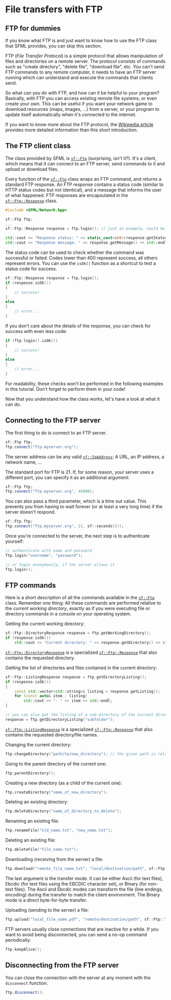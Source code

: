 # File transfers with FTP

## FTP for dummies

If you know what FTP is and just want to know how to use the FTP class that SFML provides, you can skip this section.

FTP (_File Transfer Protocol_) is a simple protocol that allows manipulation of files and directories on a remote server.
The protocol consists of commands such as "create directory", "delete file", "download file", etc.
You can't send FTP commands to any remote computer, it needs to have an FTP server running which can understand and execute the commands that clients send.

So what can you do with FTP, and how can it be helpful to your program?
Basically, with FTP you can access existing remote file systems, or even create your own.
This can be useful if you want your network game to download resources (maps, images, ...) from a server, or your program to update itself automatically when it's connected to the internet.

If you want to know more about the FTP protocol, the [Wikipedia article](http://en.wikipedia.org/wiki/File_Transfer_Protocol "FTP on wikipedia") provides more detailed information than this short introduction.

## The FTP client class

The class provided by SFML is [`sf::Ftp`](../../../documentation/3.0.0/classsf_1_1Ftp.html "sf::Ftp documentation") (surprising, isn't it?).
It's a client, which means that it can connect to an FTP server, send commands to it and upload or download files.

Every function of the [`sf::Ftp`](../../../documentation/3.0.0/classsf_1_1Ftp.html "sf::Ftp documentation") class wraps an FTP command, and returns a standard FTP response.
An FTP response contains a status code (similar to HTTP status codes but not identical), and a message that informs the user of what happened.
FTP responses are encapsulated in the [`sf::Ftp::Response`](../../../documentation/3.0.0/classsf_1_1Ftp_1_1Response.html "sf::Ftp::Response documentation") class.

```cpp
#include <SFML/Network.hpp>

sf::Ftp ftp;
...
sf::Ftp::Response response = ftp.login(); // just an example, could be any function

std::cout << "Response status: " << static_cast<int>(response.getStatus()) << std::endl;
std::cout << "Response message: " << response.getMessage() << std::endl;
```

The status code can be used to check whether the command was successful or failed: Codes lower than 400 represent success, all others represent errors.
You can use the `isOk()` function as a shortcut to test a status code for success.

```cpp
sf::Ftp::Response response = ftp.login();
if (response.isOk())
{
    // success!
}
else
{
    // error...
}
```

If you don't care about the details of the response, you can check for success with even less code:

```cpp
if (ftp.login().isOk())
{
    // success!
}
else
{
    // error...
}
```

For readability, these checks won't be performed in the following examples in this tutorial.
Don't forget to perform them in your code!

Now that you understand how the class works, let's have a look at what it can do.

## Connecting to the FTP server

The first thing to do is connect to an FTP server.

```cpp
sf::Ftp ftp;
ftp.connect("ftp.myserver.org");
```

The server address can be any valid [`sf::IpAddress`](../../../documentation/3.0.0/classsf_1_1IpAddress.html "sf::IpAddress documentation"): A URL, an IP address, a network name, ...

The standard port for FTP is 21.
If, for some reason, your server uses a different port, you can specify it as an additional argument:

```cpp
sf::Ftp ftp;
ftp.connect("ftp.myserver.org", 45000);
```

You can also pass a third parameter, which is a time out value.
This prevents you from having to wait forever (or at least a very long time) if the server doesn't respond.

```cpp
sf::Ftp ftp;
ftp.connect("ftp.myserver.org", 21, sf::seconds(5));
```

Once you're connected to the server, the next step is to authenticate yourself:

```cpp
// authenticate with name and password
ftp.login("username", "password");

// or login anonymously, if the server allows it
ftp.login();
```

## FTP commands

Here is a short description of all the commands available in the [`sf::Ftp`](../../../documentation/3.0.0/classsf_1_1Ftp.html "sf::Ftp documentation") class.
Remember one thing: All these commands are performed relative to the *current working directory*, exactly as if you were executing file or directory commands in a console on your operating system.

Getting the current working directory:

```cpp
sf::Ftp::DirectoryResponse response = ftp.getWorkingDirectory();
if (response.isOk())
    std::cout << "Current directory: " << response.getDirectory() << std::endl;
```

[`sf::Ftp::DirectoryResponse`](../../../documentation/3.0.0/classsf_1_1Ftp_1_1DirectoryResponse.html "sf::Ftp::DirectoryResponse documentation") is a specialized [`sf::Ftp::Response`](../../../documentation/3.0.0/classsf_1_1Ftp_1_1Response.html "sf::Ftp::Response documentation") that also contains the requested directory.

Getting the list of directories and files contained in the current directory:

```cpp
sf::Ftp::ListingResponse response = ftp.getDirectoryListing();
if (response.isOk())
{
    const std::vector<std::string>& listing = response.getListing();
    for (const auto& item : listing)
        std::cout << "- " << item << std::endl;
}

// you can also get the listing of a sub-directory of the current directory:
response = ftp.getDirectoryListing("subfolder");
```

[`sf::Ftp::ListingResponse`](../../../documentation/3.0.0/classsf_1_1Ftp_1_1ListingResponse.html "sf::Ftp::ListingResponse documentation") is a specialized [`sf::Ftp::Response`](../../../documentation/3.0.0/classsf_1_1Ftp_1_1Response.html "sf::Ftp::Response documentation") that also contains the requested directory/file names.

Changing the current directory:

```cpp
ftp.changeDirectory("path/to/new_directory"); // the given path is relative to the current directory
```

Going to the parent directory of the current one:

```cpp
ftp.parentDirectory();
```

Creating a new directory (as a child of the current one):

```cpp
ftp.createDirectory("name_of_new_directory");
```

Deleting an existing directory:

```cpp
ftp.deleteDirectory("name_of_directory_to_delete");
```

Renaming an existing file:

```cpp
ftp.renameFile("old_name.txt", "new_name.txt");
```

Deleting an existing file:

```cpp
ftp.deleteFile("file_name.txt");
```

Downloading (receiving from the server) a file:

```cpp
ftp.download("remote_file_name.txt", "local/destination/path", sf::Ftp::TransferMode::Ascii);
```

The last argument is the transfer mode.
It can be either Ascii (for text files), Ebcdic (for text files using the EBCDIC character set), or Binary (for non-text files).
The Ascii and Ebcdic modes can transform the file (line endings, encoding) during the transfer to match the client environment.
The Binary mode is a direct byte-for-byte transfer.

Uploading (sending to the server) a file:

```cpp
ftp.upload("local_file_name.pdf", "remote/destination/path", sf::Ftp::TransferMode::Binary);
```

FTP servers usually close connections that are inactive for a while.
If you want to avoid being disconnected, you can send a no-op command periodically:

```cpp
ftp.keepAlive();
```

## Disconnecting from the FTP server

You can close the connection with the server at any moment with the `disconnect` function.

```cpp
ftp.disconnect();
```
